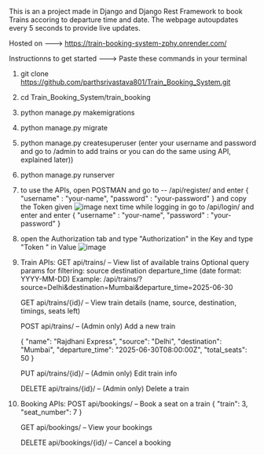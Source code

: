 This is an a project made in Django and Django Rest Framework to book Trains accoring to departure time and date. The webpage autoupdates every 5 seconds to provide live updates.

Hosted on ---> https://train-booking-system-zphy.onrender.com/

Instructionns to get started --->
Paste these commands in your terminal
1) git clone https://github.com/parthsrivastava801/Train_Booking_System.git
2) cd Train_Booking_System/train_booking
3) python manage.py makemigrations
4) python manage.py migrate
5) python manage.py createsuperuser (enter your username and password and go to /admin to add trains or you can do the same using API, explained later))
6) python manage.py runserver
7) to use the APIs, open POSTMAN and go to --
   /api/register/
   and enter
   {
   "username" : "your-name",
   "password" : "your-password"
   }
   and copy the Token given
   ![image](https://github.com/user-attachments/assets/766c69ae-10bc-40ad-957e-25cf2577f091)
   next time while logging in go to /api/login/ and enter
   and enter
   {
   "username" : "your-name",
   "password" : "your-password"
   }
9) open the Authorization tab and type "Authorization" in the Key and type "Token <your-token>" in Value
   ![image](https://github.com/user-attachments/assets/5b49f0ea-da10-4860-a920-4db1c357aa81)
10) Train APIs:
     GET api/trains/ – View list of available trains
    Optional query params for filtering:
    source
    destination
    departure_time (date format: YYYY-MM-DD)
    Example: /api/trains/?source=Delhi&destination=Mumbai&departure_time=2025-06-30

    GET api/trains/{id}/ – View train details (name, source, destination, timings, seats left)

    POST api/trains/ – (Admin only) Add a new train

    {
    "name": "Rajdhani Express",
    "source": "Delhi",
    "destination": "Mumbai",
    "departure_time": "2025-06-30T08:00:00Z",
    "total_seats": 50
    }


    PUT api/trains/{id}/ – (Admin only) Edit train info

    DELETE api/trains/{id}/ – (Admin only) Delete a train
    
11) Booking APIs:
    POST api/bookings/ – Book a seat on a train
    {
    "train": 3,
    "seat_number": 7
    }

    GET api/bookings/ – View your bookings

    DELETE api/bookings/{id}/ – Cancel a booking


